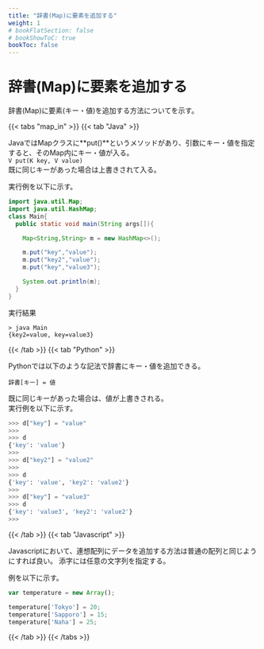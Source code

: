 ```yaml
---
title: "辞書(Map)に要素を追加する"
weight: 1
# bookFlatSection: false
# bookShowToC: true
bookToc: false
---
```


# 辞書(Map)に要素を追加する

辞書(Map)に要素(キー・値)を追加する方法についてを示す。  


{{< tabs "map_in" >}}
{{< tab "Java" >}}

JavaではMapクラスに**put()**というメソッドがあり、引数にキー・値を指定すると、そのMap内にキー・値が入る。  
`V put(K key, V value)`   
既に同じキーがあった場合は上書きされて入る。  

実行例を以下に示す。  

```java
import java.util.Map;
import java.util.HashMap;
class Main{
  public static void main(String args[]){

    Map<String,String> m = new HashMap<>();

    m.put("key","value");
    m.put("key2","value");
    m.put("key","value3");

    System.out.println(m);
  }
}
```

実行結果
```
> java Main
{key2=value, key=value3}
```

{{< /tab >}}
{{< tab "Python" >}}

Pythonでは以下のような記法で辞書にキー・値を追加できる。  

`辞書[キー] = 値`  

既に同じキーがあった場合は、値が上書きされる。  
実行例を以下に示す。  

```python
>>> d["key"] = "value"
>>> 
>>> d
{'key': 'value'}
>>> 
>>> d["key2"] = "value2"
>>> 
>>> d
{'key': 'value', 'key2': 'value2'}
>>> 
>>> d["key"] = "value3"
>>> d
{'key': 'value3', 'key2': 'value2'}
>>> 
```

{{< /tab >}}
{{< tab "Javascript" >}}

Javascriptにおいて、連想配列にデータを追加する方法は普通の配列と同じようにすれば良い。
添字には任意の文字列を指定する。

例を以下に示す。

```javascript
var temperature = new Array();

temperature['Tokyo'] = 20;
temperature['Sapporo'] = 15;
temperature['Naha'] = 25;
```

{{< /tab >}}
{{< /tabs >}}



